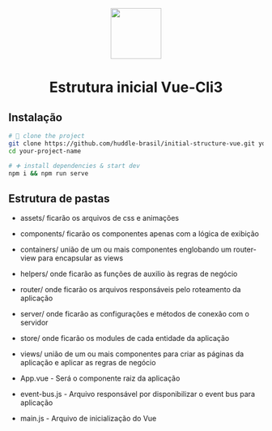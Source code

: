 <p align="center">
    <a href="https://www.huddlebrasil.com" target="_blank">
        <img width="100"src="https://www.huddlebrasil.com/images/logo/huddle-logo-chumbo.png">
    </a>
</p>

<h1 align="center">
    <strong>Estrutura inicial Vue-Cli3</strong>
</h1>

## Instalação

```bash
# 🎉 clone the project
git clone https://github.com/huddle-brasil/initial-structure-vue.git your-project-name
cd your-project-name

# ➕ install dependencies & start dev
npm i && npm run serve
```

## Estrutura de pastas

* assets/ ficarão os arquivos de css e animações

* components/ ficarão os componentes apenas com a lógica de exibição 

* containers/ união de um ou mais componentes englobando um router-view para encapsular as views 

* helpers/ onde ficarão as funções de auxilio às regras de negócio

* router/ onde ficarão os arquivos responsáveis pelo roteamento da aplicação

* server/ onde ficarão as configurações e métodos de conexão com o servidor

* store/ onde ficarão os modules de cada entidade da aplicação 

* views/ união de um ou mais componentes para criar as páginas da aplicação e aplicar as regras de negócio 

* App.vue - Será o componente raiz da aplicação

* event-bus.js - Arquivo responsável por disponibilizar o event bus para aplicação

* main.js - Arquivo de inicialização do Vue